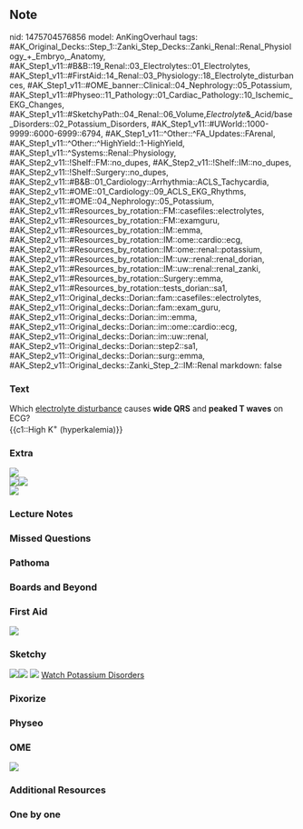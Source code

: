 ## Note
nid: 1475704576856
model: AnKingOverhaul
tags: #AK_Original_Decks::Step_1::Zanki_Step_Decks::Zanki_Renal::Renal_Physiology_+_Embryo,_Anatomy, #AK_Step1_v11::#B&B::19_Renal::03_Electrolytes::01_Electrolytes, #AK_Step1_v11::#FirstAid::14_Renal::03_Physiology::18_Electrolyte_disturbances, #AK_Step1_v11::#OME_banner::Clinical::04_Nephrology::05_Potassium, #AK_Step1_v11::#Physeo::11_Pathology::01_Cardiac_Pathology::10_Ischemic_EKG_Changes, #AK_Step1_v11::#SketchyPath::04_Renal::06_Volume,_Electrolyte_&_Acid/base_Disorders::02_Potassium_Disorders, #AK_Step1_v11::#UWorld::1000-9999::6000-6999::6794, #AK_Step1_v11::^Other::^FA_Updates::FArenal, #AK_Step1_v11::^Other::^HighYield::1-HighYield, #AK_Step1_v11::^Systems::Renal::Physiology, #AK_Step2_v11::!Shelf::FM::no_dupes, #AK_Step2_v11::!Shelf::IM::no_dupes, #AK_Step2_v11::!Shelf::Surgery::no_dupes, #AK_Step2_v11::#B&B::01_Cardiology::Arrhythmia::ACLS_Tachycardia, #AK_Step2_v11::#OME::01_Cardiology::09_ACLS_EKG_Rhythms, #AK_Step2_v11::#OME::04_Nephrology::05_Potassium, #AK_Step2_v11::#Resources_by_rotation::FM::casefiles::electrolytes, #AK_Step2_v11::#Resources_by_rotation::FM::examguru, #AK_Step2_v11::#Resources_by_rotation::IM::emma, #AK_Step2_v11::#Resources_by_rotation::IM::ome::cardio::ecg, #AK_Step2_v11::#Resources_by_rotation::IM::ome::renal::potassium, #AK_Step2_v11::#Resources_by_rotation::IM::uw::renal::renal_dorian, #AK_Step2_v11::#Resources_by_rotation::IM::uw::renal::renal_zanki, #AK_Step2_v11::#Resources_by_rotation::Surgery::emma, #AK_Step2_v11::#Resources_by_rotation::tests_dorian::sa1, #AK_Step2_v11::Original_decks::Dorian::fam::casefiles::electrolytes, #AK_Step2_v11::Original_decks::Dorian::fam::exam_guru, #AK_Step2_v11::Original_decks::Dorian::im::emma, #AK_Step2_v11::Original_decks::Dorian::im::ome::cardio::ecg, #AK_Step2_v11::Original_decks::Dorian::im::uw::renal, #AK_Step2_v11::Original_decks::Dorian::step2::sa1, #AK_Step2_v11::Original_decks::Dorian::surg::emma, #AK_Step2_v11::Original_decks::Zanki_Step_2::IM::Renal
markdown: false

### Text
<div>
  <div>
    Which <u>electrolyte disturbance</u> causes <b>wide QRS</b> and
    <b>peaked T waves</b> on ECG?
  </div>
  <div>
    {{c1::High K<sup>+</sup> (hyperkalemia)}}
  </div>
</div>

### Extra
<img src="paste-12124361964126209.jpg" class="resizer">
<div>
  <i><img src="confused.png" class="resizer"><img src=
  "paste-2914749490659329.jpg" class="resizer"></i>
</div>
<div>
  <div><img src="paste-252230544392552.jpg" class="resizer"></div>
</div>

### Lecture Notes


### Missed Questions


### Pathoma


### Boards and Beyond


### First Aid
<img src="tmptdSCp3.png">

### Sketchy
<img src=
"Screen%20Shot%202019-11-11%20at%2012.21.39%20AM_1566160514431.png"><img src="Screen%20Shot%202019-11-11%20at%2012.21.49%20AM_1566160514431.png">
<img src="Screen%20Shot%202019-11-14%20at%204.06.58%20PM.png">
<a href=
"https://dashboard.sketchy.com/study/medical/courses/medical-pathophysiology/units/medical-pathophysiology-renal/videos/medical-pathophysiology-renal-volume-electrolyte-and-acidbase-disorders-potassium-disorders?utm_source=anki&utm_medium=partnership&utm_campaign=february_update&utm_content=medical">
Watch Potassium Disorders</a>

### Pixorize


### Physeo


### OME
<div class="ome-widget">
  <a href=
  "https://onlinemeded.org/spa/nephrology/potassium/acquire?ref=anki">
  <img src="_OME_AnkiFlashcards_Lesson_3.png"></a>
</div>

### Additional Resources


### One by one

